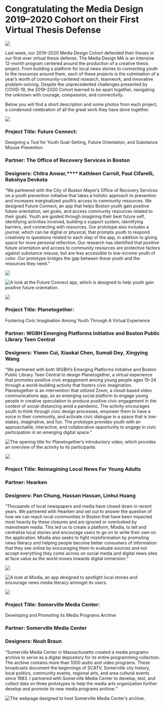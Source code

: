 # Congratulating the Media Design 2019–2020 Cohort on their First Virtual Thesis Defense

![](https://res.cloudinary.com/engagement-lab-home/image/upload/v1/homepage-2.0/news/medium/1_bT-ZenaOUBcBVMsd7Don3w.png)

Last week, our 2019–2020 Media Design Cohort defended their theses in our first-ever virtual thesis defense. The Media Design MA is an intensive 12-month program centered around the production of a creative thesis project. From building a platform for local news stories to connecting youth to the resources around them, each of these projects is the culmination of a year’s worth of community-centered research, teamwork, and innovative problem-solving. Despite the unprecedented challenges presented by COVID-19, the 2019–2020 Cohort learned to be apart together, navigating the unknown with courage, compassion, and connectivity.

Below you will find a short description and some photos from each project, a condensed celebration of all the great work they have done together.

![](https://res.cloudinary.com/engagement-lab-home/image/upload/v1/homepage-2.0/news/medium/1_JH0JNwPlU0M_0pKayaIlrQ.png)

### **Project Title:** Future Connect:

Designing a Tool for Youth Goal-Setting, Future Orientation, and Substance Misuse Prevention

### **Partner:** The Office of Recovery Services in Boston

### **Designers:** Chitra Anwar,\*\*\*\* Kathleen Carroll, Paul Cifarelli, Rakshya Devkota

“We partnered with the City of Boston Mayor’s Office of Recovery Services on a youth prevention initiative that takes a holistic approach to prevention and increases marginalized youth’s access to community resources. We designed Future Connect, an app that helps Boston youth gain positive future orientation, set goals, and access community resources related to their goals. Youth are guided through imagining their best future self, identifying activities involved, building a support system, identifying barriers, and connecting with resources. Our prototype also includes a journal, which can be digital or physical, that prompts youth to respond creatively to questions related to each step of the app, in addition to giving space for more personal reflection. Our research has identified that positive future orientation and access to community resources are protective factors against substance misuse, but are less accessible to low-income youth of color. Our prototype bridges the gap between these youth and the resources they need.”

![](https://res.cloudinary.com/engagement-lab-home/image/upload/v1/homepage-2.0/news/medium/1_oTwn5pghaMxvD9Wdw6oQMA.png)

![A look at the Future Connect app, which is designed to help youth gain positive future orientation.](https://res.cloudinary.com/engagement-lab-home/image/upload/v1/homepage-2.0/news/medium/1_EzvHScCkRqJoFF-fG_O19g.png)

![](https://res.cloudinary.com/engagement-lab-home/image/upload/v1/homepage-2.0/news/medium/1_J4BkqncQVApAIJ5Z1E9SNQ.png)

### Project Title: Planetogether:

Fostering Civic Imagination Among Youth Through A Virtual Experience

### Partner: WGBH Emerging Platforms Initiative and Boston Public Library Teen Central

### Designers: Yiwen Cui, Xiaokai Chen, Sumali Dey, Xingying Wang

“We partnered with both WGBH’s Emerging Platforms Initiative and Boston Public Library Teen Central to design Planetogether, a virtual experience that promotes positive civic engagement among young people ages 15–24 through a world-building activity that fosters civic imagination. Planetogether is an intervention that utilized Zoom, a cloud-based video communications app, as an emerging social platform to engage young people in creative speculation to produce positive civic engagement in the context of social-distancing amid a pandemic. The activity encourages youth to think through civic design processes, empower them to have a voice in their community, and activate civic dialogue in a space that is low-stakes, imaginative, and fun. The prototype provides youth with an approachable, interactive, and collaborative opportunity to engage in civic participation in an emerging digital space.”

![The opening title for Planetogether’s introductory video, which provides an overview of the activity to its participants.](https://res.cloudinary.com/engagement-lab-home/image/upload/v1/homepage-2.0/news/medium/1_U_cc298mLAopFrSqlWuFoQ.png)

![](https://res.cloudinary.com/engagement-lab-home/image/upload/v1/homepage-2.0/news/medium/1_6xc_k69pJ1qI6qj3Kh-Rvg.png)

### Project Title: Reimagining Local News For Young Adults

### Partner: Hearken

### Designers: Pan Chung, Hassan Hassan, Linhui Huang

“Thousands of local newspapers and media have closed down in recent years. We partnered with Hearken and set out to answer the question of how we can reach local communities in Boston that have been impacted most heavily by these closures and are ignored or overlooked by mainstream media. This led us to create a platform, Mixdia, to tell and centralize local stories and encourage users to go on to write their own on the application. Mixdia also seeks to fight misinformation by promoting news literacy and helping people become better consumers of information that they see online by encouraging them to evaluate sources and not accept everything they come across on social media and digital news sites at face value as the world moves towards digital immersion.”

![](https://res.cloudinary.com/engagement-lab-home/image/upload/v1/homepage-2.0/news/medium/1_jrspgpDd-ac7jeyqavgyZw.png)

![A look at Mixdia, an app designed to spotlight local stories and encourage news media literacy amongst its users.](https://res.cloudinary.com/engagement-lab-home/image/upload/v1/homepage-2.0/news/medium/1_hFiFzbU2FD7SokuvzVFdpQ.png)

![](https://res.cloudinary.com/engagement-lab-home/image/upload/v1/homepage-2.0/news/medium/1_CgGfOdQbV85usEN0lcdMhA.png)

### Project Title: Somerville Media Center:

Developing and Promoting its Media Programs Archive

### Partner: Somerville Media Center

### Designers: Noah Braun

“Somerville Media Center in Massachusetts created a media programs archive to serve as a digital depository for its entire programming collection. The archive contains more than 1000 audio and video programs. These broadcasts document the beginnings of SCATV, Somerville city history, local politics, community events, regional arts, and area cultural events since 1983. I partnered with Somerville Media Center to develop, test, and collect data on three prototypes to help the media arts organization further develop and promote its new media programs archive.”

![The webpage designed to host Somerville Media Center’s archive.](https://res.cloudinary.com/engagement-lab-home/image/upload/v1/homepage-2.0/news/medium/1_AxHfRA-vguBNfngwS7Vfww.png)
